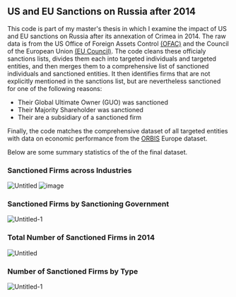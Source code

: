 ## US and EU Sanctions on Russia after 2014

This code is part of my master's thesis in which I examine the impact of US and EU sanctions on Russia after its annexation of Crimea in 2014. The raw data is from the US Office of Foreign Assets Control [(OFAC)](https://ofac.treasury.gov/) and the Council of the European Union [(EU Council)](https://eur-lex.europa.eu/legal-content/EN/TXT/?uri=CELEX%3A02014D0145-20230915&qid=1703029680787). The code cleans these officialy sanctions lists, divides them each into targeted individuals and targeted entities, and then merges them to a comprehensive list of sanctioned individuals and sanctioned entities. It then identifies firms that are not explicitly mentioned in the sanctions list, but are nevertheless sanctioned for one of the following reasons:
- Their Global Ultimate Owner (GUO) was sanctioned
- Their Majority Shareholder was sanctioned
- Their are a subsidiary of a sanctioned firm

Finally, the code matches the comprehensive dataset of all targeted entities with data on economic performance from the [ORBIS](https://www.bvdinfo.com/en-gb/) Europe dataset.

Below are some summary statistics of the of the final dataset.

### **Sanctioned Firms across Industries**

![Untitled](https://github.com/Lisagmrk/Masters-Thesis/assets/64646346/06a129af-59c8-4f78-bc8e-a2193fe79a5d)
![image](https://github.com/Lisagmrk/Masters-Thesis/assets/64646346/fb992822-a519-42f2-9c5d-2dd2a5683c06)

### **Sanctioned Firms by Sanctioning Government**

![Untitled-1](https://github.com/Lisagmrk/Masters-Thesis/assets/64646346/7c8bcab7-4e38-47f5-9bb1-727a4ae005b4)

### **Total Number of Sanctioned Firms in 2014**

![Untitled](https://github.com/Lisagmrk/Masters-Thesis/assets/64646346/1a7d826f-3a17-4a2f-af8c-5ba03d36d5ff)

### **Number of Sanctioned Firms by Type**

![Untitled-1](https://github.com/Lisagmrk/Masters-Thesis/assets/64646346/8278d2f2-323c-4fab-a4ae-e93e9b63c5b0)




